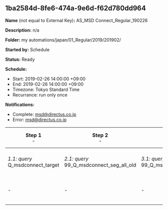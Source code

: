 ## 1ba2584d-8fe6-474a-9e6d-f62d780dd964

**Name** (not equal to External Key)**:** AS_MSD Connect_Regular_190226

**Description:** n/a

**Folder:** my automations/japan/01_Regular/2019/201902/

**Started by:** Schedule

**Status:** Ready

**Schedule:**

* Start: 2019-02-26 14:00:00 +09:00
* End: 2019-02-26 14:00:00 +09:00
* Timezone: Tokyo Standard Time
* Recurrance: run only once

**Notifications:**

* Complete: msd@directus.co.jp
* Error: msd@directus.co.jp

| Step 1<br>_<small>-</small>_ | Step 2<br>_<small>-</small>_ | Step 3<br>_<small>-</small>_ | Step 4<br>_<small>-</small>_ | Step 5<br>_<small>-</small>_ | Step 6<br>_<small>-</small>_ |
| --- | --- | --- | --- | --- | --- |
| _1.1: query_<br>Q_msdconnect_target | _2.1: query_<br>99_Q_msdconnect_seg_all_old | _3.1: query_<br>99_Q_msdconnect_seg_pharma_old | _4.1: query_<br>99_Q_msdconnect_seg_doctor_old | _5.1: wait_<br>04:00 午後 | _6.1: emailSend_<br>MA_MSD Connect_Regular_医師用_190226 |
| - | - | - | - | - | _6.2: emailSend_<br>MA_MSD Connect_Regular_薬剤師用_190226 |
